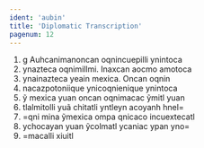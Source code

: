 ```yaml
---
ident: 'aubin'
title: 'Diplomatic Transcription'
pagenum: 12
---                          	
```

1. g Auhcanimanoncan oqnincuepilli ynintoca
2. ynazteca oqnimillmi. Inaxcan aocmo amotoca
3. ynainazteca yeain mexica. Oncan oqnin
4. nacazpotoniique ynicoqnienique ynintoca
5. ỹ mexica yuan oncan oqnimacac ỹmitl yuan
6. tlalmitolli yuã chitatli yntleyn acoyanh hnel=
7. =qni mina ỹmexica ompa qnicaco incuextecatl
8. ychocayan yuan ỹcolmatl ycaniac ypan yno=
9. =macalli xiuitl
